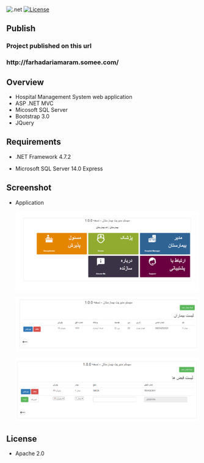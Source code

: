 ![.net](https://img.shields.io/badge/.NETFramework-4.7.2-blue.svg)
[![License](https://img.shields.io/badge/License-Apache%202.0-orange.svg)](https://opensource.org/licenses/Apache-2.0)

## Publish
<h3>Project published on this url</h3>
<h3>http://farhadariamaram.somee.com/</h3>


## Overview
- Hospital Management System web application
- ASP .NET MVC
- Micosoft SQL Server
- Bootstrap 3.0
- JQuery

## Requirements

- .NET Framework 4.7.2

- Microsoft SQL Server 14.0 Express

## Screenshot
- Application
  
  ![application.png](images/application.png)
  
  ![application.png](images/app2.png)
  
  ![application.png](images/app3.png)

## License

- Apache 2.0



